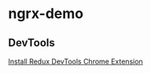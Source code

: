 # ngrx-demo

## DevTools
[Install Redux DevTools Chrome Extension](https://chrome.google.com/webstore/detail/redux-devtools/lmhkpmbekcpmknklioeibfkpmmfibljd)
